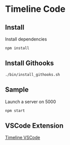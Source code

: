 Timeline Code
==============

Install
-------

Install dependencies

    npm install

Install Githooks
----------------

    ./bin/install_githooks.sh

Sample
---

Launch a server on 5000

    npm start

VSCode Extension
---
[Timeline VSCode][tvl]

[tvl]: <https://github.com/leroyron/timeline-vscode>